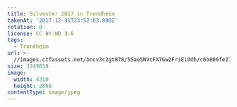 ```yaml
---
title: Silvester 2017 in Trondheim
takenAt: '2017-12-31T23:52:03.000Z'
rotation: 0
license: CC BY-ND 3.0
tags:
  - Trondheim
url: >-
  //images.ctfassets.net/bncv3c2gt878/5Sae5NVcFX7Gw2FriEiOdh/c6b806fe279c8d076a63a8568883e15d/silvester-2017-in-trondheim_27651815589_o
size: 3749838
image:
  width: 4310
  height: 2868
contentType: image/jpeg
---
```


